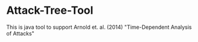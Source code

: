 # Attack-Tree-Tool
This is java tool to support Arnold et. al. (2014) "Time-Dependent Analysis of Attacks"
